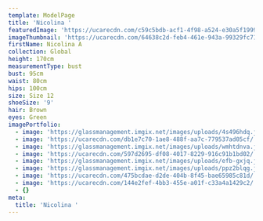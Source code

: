 ```yaml
---
template: ModelPage
title: 'Nicolina '
featuredImage: 'https://ucarecdn.com/c59c5bdb-acf1-4f98-a524-e30a5f19996a/'
imageThumbnail: 'https://ucarecdn.com/64638c2d-feb4-461e-943a-99329fc7178a/'
firstName: Nicolina A
collection: Global
height: 170cm
measurementType: bust
bust: 95cm
waist: 80cm
hips: 100cm
size: Size 12
shoeSize: '9'
hair: Brown
eyes: Green
imagePortfolio:
  - image: 'https://glassmanagement.imgix.net/images/uploads/4s496hdq.jpg'
  - image: 'https://ucarecdn.com/db1e7c70-1ae8-488f-aa7c-779537ad05cf/'
  - image: 'https://glassmanagement.imgix.net/images/uploads/wmhtdnva.jpg'
  - image: 'https://ucarecdn.com/597d2695-df08-4017-8229-916c91b1bd02/'
  - image: 'https://glassmanagement.imgix.net/images/uploads/efb-gxjq.jpg'
  - image: 'https://glassmanagement.imgix.net/images/uploads/ppz2blqg.jpg'
  - image: 'https://ucarecdn.com/475bcdae-d2de-404b-8f45-bae65985c81d/'
  - image: 'https://ucarecdn.com/144e2fef-4bb3-455e-a01f-c33a4a1429c2/'
  - {}
meta:
  title: 'Nicolina '
---
```


